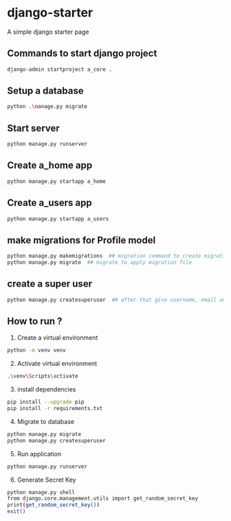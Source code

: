 # django-starter
A simple django starter page


## Commands to start django project

```bash
django-admin startproject a_core .
```

## Setup a database

```bash
python .\manage.py migrate
```

## Start server

```bash
python manage.py runserver
```

## Create a_home app

```bash
python manage.py startapp a_home
```

## Create a_users app

```bash
python manage.py startapp a_users
```

## make migrations for Profile model

```bash
python manage.py makemigrations  ## migration command to create migration file
python manage.py migrate  ## migrate to apply migration file
```

## create a super user

```bash
python manage.py createsuperuser  ## after that give username, email and password
```


## How to run ?


1. Create a virtual environment

```bash
python -m venv venv
```


2. Activate virtual environment

```bash
.\venv\Scripts\activate
```

3. install dependencies

```bash
pip install --upgrade pip
pip install -r requirements.txt
```

4. Migrate to database

```bash
python manage.py migrate
python manage.py createsuperuser
```

5. Run application

```bash
python manage.py runserver
```

6. Generate Secret Key

```bash
python manage.py shell
from django.core.management.utils import get_random_secret_key
print(get_random_secret_key())
exit()
```